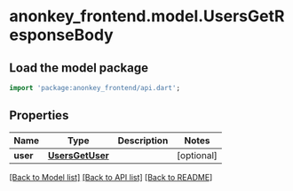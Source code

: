 # anonkey_frontend.model.UsersGetResponseBody

## Load the model package

```dart
import 'package:anonkey_frontend/api.dart';
```

## Properties

 Name     | Type                                | Description | Notes      
----------|-------------------------------------|-------------|------------
 **user** | [**UsersGetUser**](UsersGetUser.md) |             | [optional] 

[[Back to Model list]](../README.md#documentation-for-models) [[Back to API list]](../README.md#documentation-for-api-endpoints) [[Back to README]](../README.md)


